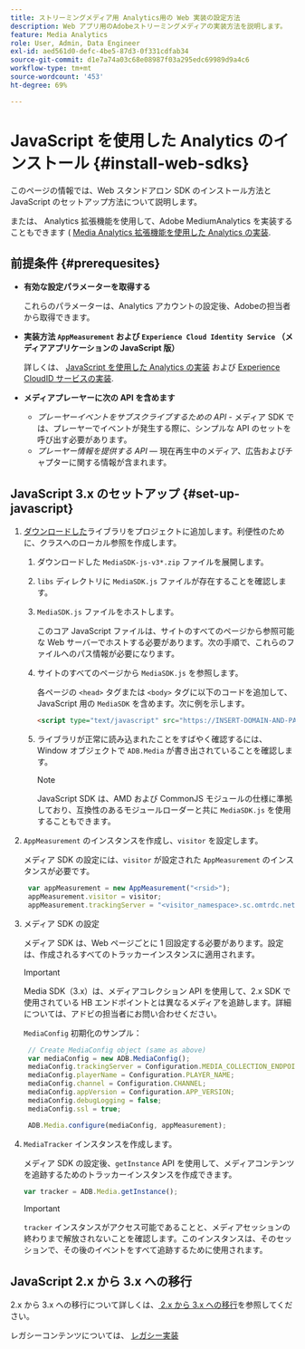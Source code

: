 ```yaml
---
title: ストリーミングメディア用 Analytics用の Web 実装の設定方法
description: Web アプリ用のAdobeストリーミングメディアの実装方法を説明します。
feature: Media Analytics
role: User, Admin, Data Engineer
exl-id: aed561d0-defc-4be5-87d3-0f331cdfab34
source-git-commit: d1e7a74a03c68e08987f03a295edc69989d9a4c6
workflow-type: tm+mt
source-wordcount: '453'
ht-degree: 69%

---
```


# JavaScript を使用した Analytics のインストール {#install-web-sdks}

このページの情報では、Web スタンドアロン SDK のインストール方法と JavaScript のセットアップ方法について説明します。

または、 Analytics 拡張機能を使用して、Adobe MediumAnalytics を実装することもできます ( [Media Analytics 拡張機能を使用した Analytics の実装](/help/implementation/media-sdk/setup/web-implementation-tags.md).

## 前提条件 {#prerequesites}

* **有効な設定パラメーターを取得する**

   これらのパラメーターは、Analytics アカウントの設定後、Adobeの担当者から取得できます。

* **実装方法 `AppMeasurement` および `Experience Cloud Identity Service` （メディアアプリケーションの JavaScript 版）**

   詳しくは、 [JavaScript を使用した Analytics の実装](https://experienceleague.adobe.com/docs/analytics/implementation/js/overview.html?lang=ja) および [Experience CloudID サービスの実装](https://experienceleague.adobe.com/docs/id-service/using/implementation/setup-analytics.html?lang=ja).

* **メディアプレーヤーに次の API を含めます**

   * *プレーヤーイベントをサブスクライブするための API* - メディア SDK では、プレーヤーでイベントが発生する際に、シンプルな API のセットを呼び出す必要があります。
   * *プレーヤー情報を提供する API*  — 現在再生中のメディア、広告およびチャプターに関する情報が含まれます。

## JavaScript 3.x のセットアップ {#set-up-javascript}

1. [ダウンロードした](/help/getting-started/download-sdks.md)ライブラリをプロジェクトに追加します。利便性のために、クラスへのローカル参照を作成します。

   1. ダウンロードした `MediaSDK-js-v3*.zip` ファイルを展開します。
   1. `libs` ディレクトリに `MediaSDK.js` ファイルが存在することを確認します。

   1. `MediaSDK.js` ファイルをホストします。

      このコア JavaScript ファイルは、サイトのすべてのページから参照可能な Web サーバーでホストする必要があります。次の手順で、これらのファイルへのパス情報が必要になります。

   1. サイトのすべてのページから `MediaSDK.js` を参照します。

      各ページの `<head>` タグまたは `<body>` タグに以下のコードを追加して、JavaScript 用の `MediaSDK` を含めます。次に例を示します。

      ```html
      <script type="text/javascript" src="https://INSERT-DOMAIN-AND-PATH-TO-CODE-HERE/MediaSDK.js"></script>
      ```

   1. ライブラリが正常に読み込まれたことをすばやく確認するには、Window オブジェクトで `ADB.Media` が書き出されていることを確認します。

      >[!NOTE]
      >
      >JavaScript SDK は、AMD および CommonJS モジュールの仕様に準拠しており、互換性のあるモジュールローダーと共に `MediaSDK.js` を使用することもできます。

1. `AppMeasurement` のインスタンスを作成し、`visitor` を設定します。

   メディア SDK の設定には、`visitor` が設定された `AppMeasurement` のインスタンスが必要です。

   ```js
    var appMeasurement = new AppMeasurement("<rsid>");
    appMeasurement.visitor = visitor;
    appMeasurement.trackingServer = "<visitor_namespace>.sc.omtrdc.net";
   ```

1. メディア SDK の設定

   メディア SDK は、Web ページごとに 1 回設定する必要があります。設定は、作成されるすべてのトラッカーインスタンスに適用されます。

   >[!IMPORTANT]
   >
   > Media SDK（3.x）は、メディアコレクション API を使用して、2.x SDK で使用されている HB エンドポイントとは異なるメディアを追跡します。詳細については、アドビの担当者にお問い合わせください。

   `MediaConfig` 初期化のサンプル：

   ```js
    // Create MediaConfig object (same as above)
    var mediaConfig = new ADB.MediaConfig();
    mediaConfig.trackingServer = Configuration.MEDIA_COLLECTION_ENDPOINT;
    mediaConfig.playerName = Configuration.PLAYER_NAME;
    mediaConfig.channel = Configuration.CHANNEL;
    mediaConfig.appVersion = Configuration.APP_VERSION;
    mediaConfig.debugLogging = false;
    mediaConfig.ssl = true;
   
    ADB.Media.configure(mediaConfig, appMeasurement);
   ```

1. `MediaTracker` インスタンスを作成します。

   メディア SDK の設定後、`getInstance` API を使用して、メディアコンテンツを追跡するためのトラッカーインスタンスを作成できます。

   ```js
   var tracker = ADB.Media.getInstance();
   ```

   >[!IMPORTANT]
   >
   >`tracker` インスタンスがアクセス可能であることと、メディアセッションの終わりまで解放されないことを確認します。このインスタンスは、そのセッションで、その後のイベントをすべて追跡するために使用されます。

## JavaScript 2.x から 3.x への移行

2.x から 3.x への移行について詳しくは、[ 2.x から 3.x への移行](https://adobe-marketing-cloud.github.io/media-sdks/reference/javascript_3x/MigrationGuide.html)を参照してください。

レガシーコンテンツについては、 [レガシー実装](/help/legacy/media-sdk/setup/setup-overview.md)
